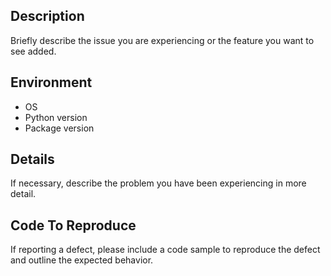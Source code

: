 ## Description
Briefly describe the issue you are experiencing or the feature you want to see added.

## Environment
* OS
* Python version
* Package version

## Details
If necessary, describe the problem you have been experiencing in more detail.

## Code To Reproduce
If reporting a defect, please include a code sample to reproduce the defect and outline the expected behavior.
